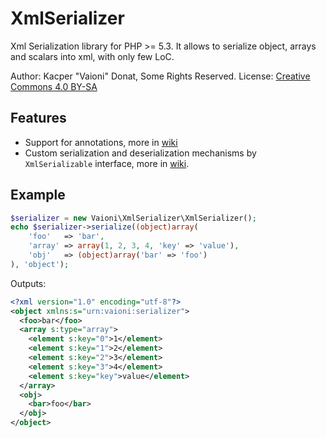 XmlSerializer
=============
Xml Serialization library for PHP >= 5.3. It allows to serialize object, arrays and scalars into xml, with only few LoC.

Author: Kacper "Vaioni" Donat, Some Rights Reserved.
License: [Creative Commons 4.0 BY-SA](http://creativecommons.org/licenses/by-sa/4.0/legalcode)

Features
--------

* Support for annotations, more in [wiki](https://github.com/vaioni1090/XmlSerializer/wiki/Annotations)
* Custom serialization and deserialization mechanisms by `XmlSerializable` interface, more in [wiki](https://github.com/vaioni1090/XmlSerializer/wiki/XmlSerializable).

Example
-------
```php
$serializer = new Vaioni\XmlSerializer\XmlSerializer();
echo $serializer->serialize((object)array(
    'foo'   => 'bar',
    'array' => array(1, 2, 3, 4, 'key' => 'value'),
    'obj'   => (object)array('bar' => 'foo')
), 'object');
```
Outputs:
```xml
<?xml version="1.0" encoding="utf-8"?>
<object xmlns:s="urn:vaioni:serializer">
  <foo>bar</foo>
  <array s:type="array">
    <element s:key="0">1</element>
    <element s:key="1">2</element>
    <element s:key="2">3</element>
    <element s:key="3">4</element>
    <element s:key="key">value</element>
  </array>
  <obj>
    <bar>foo</bar>
  </obj>
</object>
```